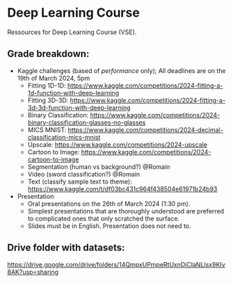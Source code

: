 # Deep Learning Course
Ressources for Deep Learning Course (VSE).

## Grade breakdown:
- Kaggle challenges (based of _performance_ only); All deadlines are on the 19th of March 2024, 5pm
  * Fitting 1D-1D: https://www.kaggle.com/competitions/2024-fitting-a-1d-function-with-deep-learning
  * Fitting 3D-3D: https://www.kaggle.com/competitions/2024-fitting-a-3d-3d-function-with-deep-learning
  * Binary Classification: https://www.kaggle.com/competitions/2024-binary-classification-glasses-no-glasses
  * MICS MNIST: https://www.kaggle.com/competitions/2024-decimal-classification-mics-mnist
  * Upscale: https://www.kaggle.com/competitions/2024-upscale
  * Cartoon to Image: https://www.kaggle.com/competitions/2024-cartoon-to-image
  * Segmentation (human vs background?) @Romain
  * Video (sword classification?) @Romain
  * Text (classify sample text to theme): https://www.kaggle.com/t/df03bc431c964f438504e61971b24b93
- Presentation
  * Oral presentations on the 26th of March 2024 (1:30 pm).
  * Simplest presentations that are thoroughly understood are preferred to complicated ones that only scratched the surface.
  * Slides must be in English. Presentation does not need to.

## Drive folder with datasets:
https://drive.google.com/drive/folders/14QmpxUPmpeRtUxnDiCIaNLlsx9KIv8AK?usp=sharing
